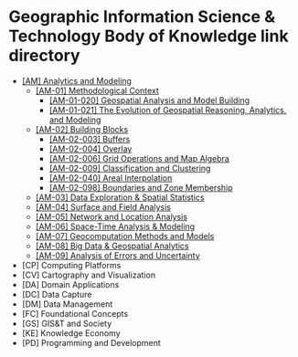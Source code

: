 # Geographic Information Science &amp; Technology Body of Knowledge link directory
* [[AM] Analytics and Modeling](https://gistbok-topics.ucgis.org/AM)
  * [[AM-01] Methodological Context](https://gistbok-topics.ucgis.org/AM-01)
     * [[AM-01-020] Geospatial Analysis and Model Building](https://gistbok-topics.ucgis.org/AM-01-020)
     * [[AM-01-021] The Evolution of Geospatial Reasoning, Analytics, and Modeling](https://gistbok-topics.ucgis.org/AM-01-021)   
  * [[AM-02] Building Blocks](https://gistbok-topics.ucgis.org/AM-02)
    * [[AM-02-003] Buffers](https://gistbok-topics.ucgis.org/AM-02-003)
    * [[AM-02-004] Overlay](https://gistbok-topics.ucgis.org/AM-02-004)
    *  [[AM-02-006] Grid Operations and Map Algebra](https://gistbok-topics.ucgis.org/AM-02-006)
    *   [[AM-02-009] Classification and Clustering](https://gistbok-topics.ucgis.org/AM-02-009)
    *  [[AM-02-040] Areal Interpolation](https://gistbok-topics.ucgis.org/AM-02-040)
    *  [[AM-02-098] Boundaries and Zone Membership](https://gistbok-topics.ucgis.org/AM-02-090)
  * [[AM-03] Data Exploration & Spatial Statistics](https://gistbok-topics.ucgis.org/AM-03)
  * [[AM-04] Surface and Field Analysis](https://gistbok-topics.ucgis.org/AM-04)
  * [[AM-05] Network and Location Analysis](https://gistbok-topics.ucgis.org/AM-05)
  * [[AM-06] Space-Time Analysis & Modeling](https://gistbok-topics.ucgis.org/AM-06)
  * [[AM-07] Geocomputation Methods and Models](https://gistbok-topics.ucgis.org/AM-07)
  * [[AM-08] Big Data & Geospatial Analytics](https://gistbok-topics.ucgis.org/AM-08)
  * [[AM-09] Analysis of Errors and Uncertainty](https://gistbok-topics.ucgis.org/AM-09)
* [CP] Computing Platforms
* [CV] Cartography and Visualization
* [DA] Domain Applications
* [DC] Data Capture
* [DM] Data Management
* [FC] Foundational Concepts
* [GS] GIS&T and Society
* [KE] Knowledge Economy
* [PD] Programming and Development
